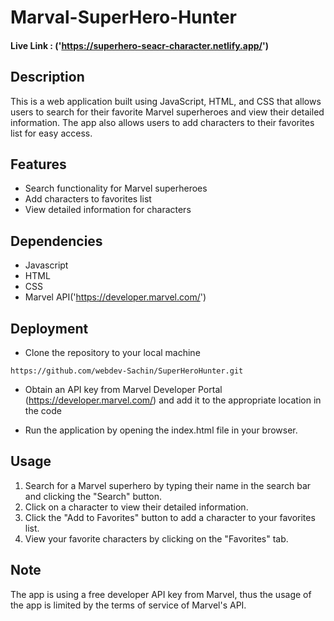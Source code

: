 
# Marval-SuperHero-Hunter

#### Live Link : ('https://superhero-seacr-character.netlify.app/')


## Description

This is a web application built using JavaScript, HTML, and CSS that allows users to search for their favorite Marvel superheroes and view their detailed information. The app also allows users to add characters to their favorites list for easy access.



## Features

- Search functionality for Marvel superheroes
- Add characters to favorites list
- View detailed information for characters

## Dependencies

- Javascript
- HTML
- CSS
- Marvel API('https://developer.marvel.com/')


## Deployment

- Clone the repository to your local machine

``` https
https://github.com/webdev-Sachin/SuperHeroHunter.git
```
- Obtain an API key from Marvel Developer Portal (https://developer.marvel.com/) and add it to the appropriate location in the code

- Run the application by opening the index.html file in your browser.


## Usage

1) Search for a Marvel superhero by typing their name in the search bar and clicking the "Search" button.
2) Click on a character to view their detailed information.
3) Click the "Add to Favorites" button to add a character to your favorites list.
4) View your favorite characters by clicking on the "Favorites" tab.

## Note

The app is using a free developer API key from Marvel, thus the usage of the app is limited by the terms of service of Marvel's API.